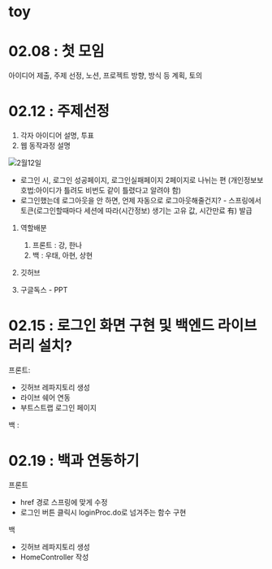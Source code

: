 # toy


# 02.08 : 첫 모임

아이디어 제출, 주제 선정, 노션, 프로젝트 방향, 방식 등 계획, 토의


# 02.12 : 주제선정

1. 각자 아이디어 설명, 투표
2. 웹 동작과정 설명
    
    

![2월12일](https://user-images.githubusercontent.com/93043822/154786079-148b9955-a629-41cd-8420-79237ad91582.png)


- 로그인 시, 로그인 성공페이지, 로그인실패페이지 2페이지로 나뉘는 편 (개인정보보호법:아이디가 틀려도 비번도 같이 틀렸다고 알려야 함)
- 로그인했는데 로그아웃을 안 하면, 언제 자동으로 로그아웃해줄건지? - 스프링에서 토큰(로그인할때마다 세션에 따라(시간정보) 생기는 고유 값, 시간만료 有) 발급

1. 역할배분
    1. 프론트 : 강, 한나
    2. 백 : 우태, 아현, 상현

1. 깃허브
2. 구글독스 - PPT

# 02.15 : 로그인 화면 구현 및 백엔드 라이브러리 설치?

프론트: 

- 깃허브 레파지토리 생성
- 라이브 쉐어 연동
- 부트스트랩 로그인 페이지

백 : 

# 02.19 : 백과 연동하기
프론트

- href 경로 스프링에 맞게 수정
- 로그인 버튼 클릭시 loginProc.do로 넘겨주는 함수 구현

백
- 깃허브 레파지토리 생성
- HomeController 작성
